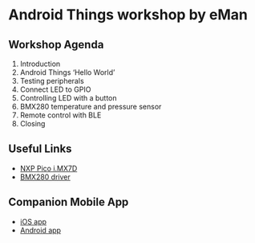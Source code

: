 Android Things workshop by eMan
===============================

Workshop Agenda
---------------

1. Introduction
2. Android Things ‘Hello World’
3. Testing peripherals
4. Connect LED to GPIO
5. Controlling LED with a button
6. BMX280 temperature and pressure sensor
7. Remote control with BLE
8. Closing

Useful Links
------------

* [NXP Pico i.MX7D](https://developer.android.com/things/hardware/imx7d)
* [BMX280 driver](https://github.com/androidthings/contrib-drivers/tree/master/bmx280)

Companion Mobile App
--------------------

* [iOS app](https://rink.hockeyapp.net/apps/937c7f9b738d40618d14b3a7f82422f9/app_versions/2)
* [Android app](https://rink.hockeyapp.net/apps/2fbbc9c70a9b4ca29c65ed3e4d8deb04/app_versions/3)
